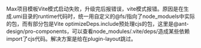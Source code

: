 Max项目模板Vite模式启动失败，升级完后报错误，vite模式报错。原因是在生成.umi目录的runtime代码时，统一用自定义的@fs/指向了node_moduels中实际的包，而有部分包是Vite optimizeDeps.include预处理cjs的包，这里是@ant-design/pro-components，可以查看node_modules/.vite/deps/造成某些依赖import了cjs代码。解决方案是给在plugin-layout跳过。
